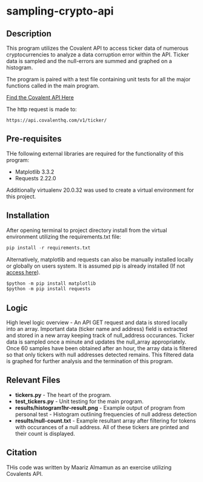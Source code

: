 # sampling-crypto-api

## Description

This program utilizes the Covalent API to access ticker data of numerous cryptocurrencies to analyze a data corruption error within the API. Ticker data is sampled and the null-errors are summed and graphed on a histogram. 

The program is paired with a test file containing unit tests for all the major functions called in the main program.

[Find the Covalent API Here](https://www.covalenthq.com/docs/api/#get-spot-prices)

The http request is made to:
```console
https://api.covalenthq.com/v1/ticker/
```

## Pre-requisites

THe following external libraries are required for the functionality of this program:
- Matplotlib 3.3.2
- Requests 2.22.0

Additionally virtualenv 20.0.32 was used to create a virtual environment for this project.

## Installation

After opening terminal to project directory install from the virtual environment utilizing the requirements.txt file:
```python
pip install -r requirements.txt
```
Alternatively, matplotlib and requests can also be manually installed locally or globally on users system. It is assumed pip is already installed (If not [access here](https://pip.pypa.io/en/stable/installing/)).
```python
$python -m pip install matplotlib
$python -m pip install requests
```

## Logic 

High level logic overview - An API GET request and data is stored locally into an array. Important data (ticker name and address) field is extracted and stored in a new array keeping track of null_address occurances. Ticker data is sampled once a minute and updates the null_array appropriately. Once 60 samples have been obtained after an hour, the array data is filtered so that only tickers with null addresses detected remains. This filtered data is graphed for further analysis and the termination of this program.

## Relevant Files

- **tickers.py** - The heart of the program.
- **test_tickers.py** - Unit testing for the main program.
- **results/histogram1hr-result.png** - Example output of program from personal test - Histogram outlining frequencies of null address detection
- **results/null-count.txt** -  Example resultant array after filtering for tokens with occurances of a null address. All of these tickers are printed and their count is displayed.

## Citation

THis code was written by Maariz Almamun as an exercise utilizing Covalents API.



